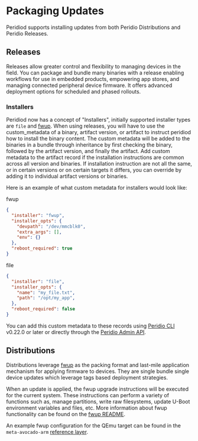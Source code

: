 # Packaging Updates

Peridiod supports installing updates from both Peridio Distributions and Peridio Releases.

## Releases

Releases allow greater control and flexibility to managing devices in the field. You can package and bundle many binaries with a release enabling workflows for use in embedded products, empowering app stores, and managing connected peripheral device firmware. It offers advanced deployment options for scheduled and phased rollouts.

### Installers

Peridiod now has a concept of "Installers", initially supported installer types are `file` and [fwup](https://github.com/fwup-home/fwup). When using releases, you will have to use the custom_metadata of a binary, artifact version, or artifact to instruct peridiod how to install the binary content. The custom metadata will be added to the binaries in a bundle through inheritance by first checking the binary, followed by the artifact version, and finally the artifact. Add custom metadata to the artifact record if the installation instructions are common across all version and binaries. If installation instruction are not all the same, or in certain versions or on certain targets it differs, you can override by adding it to individual artifact versions or binaries.

Here is an example of what custom metadata for installers would look like:

fwup

```json
{
  "installer": "fwup",
  "installer_opts": {
    "devpath": "/dev/mmcblk0",
    "extra_args": [],
    "env": {}
  },
  "reboot_required": true
}
```

file

```json
{
  "installer": "file",
  "installer_opts": {
    "name": "my_file.txt",
    "path": "/opt/my_app",
  },
  "reboot_required": false
}
```

You can add this custom metadata to these records using [Peridio CLI](/cli) v0.22.0 or later or directly through the [Peridio Admin API](/admin-api).

## Distributions

Distributions leverage [fwup](https://github.com/fwup-home/fwup) as the packing format and last-mile application mechanism for applying firmware to devices. They are single bundle single device updates which leverage tags based deployment strategies.

When an update is applied, the fwup upgrade instructions will be executed for the current system. These instructions can perform a variety of functions such as, manage partitions, write raw filesystems, update U-Boot environment variables and files, etc. More information about fwup functionality can be found on the [fwup README](https://github.com/fwup-home/fwup).

An example fwup configuration for the QEmu target can be found in the `meta-avocado-arm` [reference layer](https://github.com/peridio/meta-avocado/blob/main/meta-avocado-arm/conf/peridio/qemu.fwup.conf).
